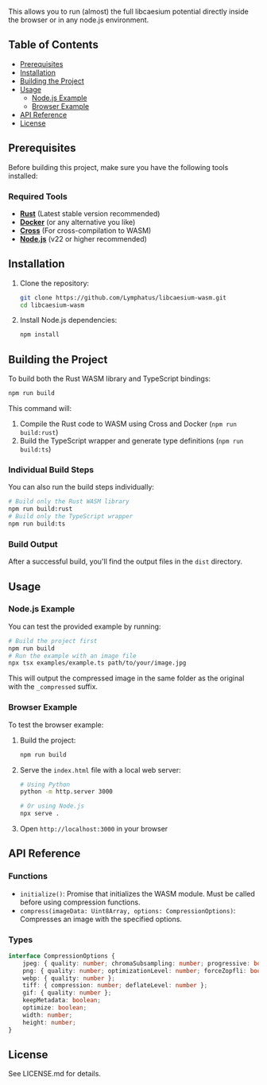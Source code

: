 This allows you to run (almost) the full libcaesium potential directly inside the browser or in any node.js environment.

## Table of Contents

- [Prerequisites](#prerequisites)
- [Installation](#installation)
- [Building the Project](#building-the-project)
- [Usage](#usage)
    - [Node.js Example](#nodejs-example)
    - [Browser Example](#browser-example)
- [API Reference](#api-reference)
- [License](#license)

## Prerequisites

Before building this project, make sure you have the following tools installed:

### Required Tools

- [**Rust**](https://www.rust-lang.org/) (Latest stable version recommended)
- [**Docker**](https://www.docker.com/) (or any alternative you like)
- [**Cross**](https://github.com/cross-rs/cross) (For cross-compilation to WASM)
- [**Node.js**](https://nodejs.org/) (v22 or higher recommended)

## Installation

1. Clone the repository:
   ```sh
   git clone https://github.com/Lymphatus/libcaesium-wasm.git
   cd libcaesium-wasm
   ```

2. Install Node.js dependencies:
   ```sh
   npm install
   ```

## Building the Project

To build both the Rust WASM library and TypeScript bindings:

```sh
npm run build
``` 

This command will:

1. Compile the Rust code to WASM using Cross and Docker (`npm run build:rust`)
2. Build the TypeScript wrapper and generate type definitions (`npm run build:ts`)

### Individual Build Steps

You can also run the build steps individually:

```sh
# Build only the Rust WASM library
npm run build:rust
# Build only the TypeScript wrapper
npm run build:ts
``` 

### Build Output

After a successful build, you'll find the output files in the `dist` directory.

## Usage

### Node.js Example

You can test the provided example by running:

```sh
# Build the project first
npm run build
# Run the example with an image file
npx tsx examples/example.ts path/to/your/image.jpg
``` 

This will output the compressed image in the same folder as the original with the `_compressed` suffix.

### Browser Example

To test the browser example:

1. Build the project:
   ```sh
   npm run build
   ```

2. Serve the `index.html` file with a local web server:

   ```sh
   # Using Python
   python -m http.server 3000
   
   # Or using Node.js
   npx serve .
   ```

3. Open `http://localhost:3000` in your browser

## API Reference

### Functions

- `initialize()`: Promise that initializes the WASM module. Must be called before using compression functions.
- `compress(imageData: Uint8Array, options: CompressionOptions)`: Compresses an image with the specified options.

### Types

```typescript
interface CompressionOptions {
    jpeg: { quality: number; chromaSubsampling: number; progressive: boolean };
    png: { quality: number; optimizationLevel: number; forceZopfli: boolean };
    webp: { quality: number };
    tiff: { compression: number; deflateLevel: number };
    gif: { quality: number };
    keepMetadata: boolean;
    optimize: boolean;
    width: number;
    height: number;
}
```

## License

See LICENSE.md for details.
